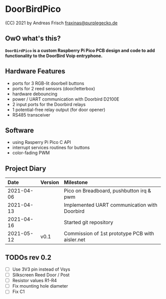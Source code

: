 # DoorBirdPico

(CC) 2021 by Andreas Frisch <fraxinas@purplegecko.de>

## OwO what's this?
**`DoorBirdPico` is a custom Raspberry Pi Pico PCB design and code to add functionality to the DoorBird Voip entryphone.**

## Hardware Features
* ports for 3 RGB-lit doorbell buttons
* ports for 2 reed sensors (door/letterbox)
* hardware debouncing
* power / UART communication with Doorbird D2100E
* 2 input ports for the Doorbird relays
* 1 potential-free relay output (for door opener)
* RS485 transceiver

## Software
* using Rasperry Pi Pico C API
* interrupt services routines for buttons
* color-fading PWM

## Project Diary
| Date       | Version | Milestone                                       |
| :--------- | :------ | :---------------------------------------------- |
| 2021-04-06 |         | Pico on Breadboard, pushbutton irq & pwm        | 
| 2021-04-13 |         | Implemented UART communication with Doorbird    |
| 2021-04-16 |         | Started git repository                          |
| 2021-05-12 | v0.1    | Commission of 1st prototype PCB with aisler.net |

## TODOs rev 0.2
- [ ] Use 3V3 pin instead of Vsys
- [ ] Silkscreen Reed Door / Post
- [ ] Resistor values R1-R4
- [ ] Fix mounting hole diameter
- [ ] Fix C1
